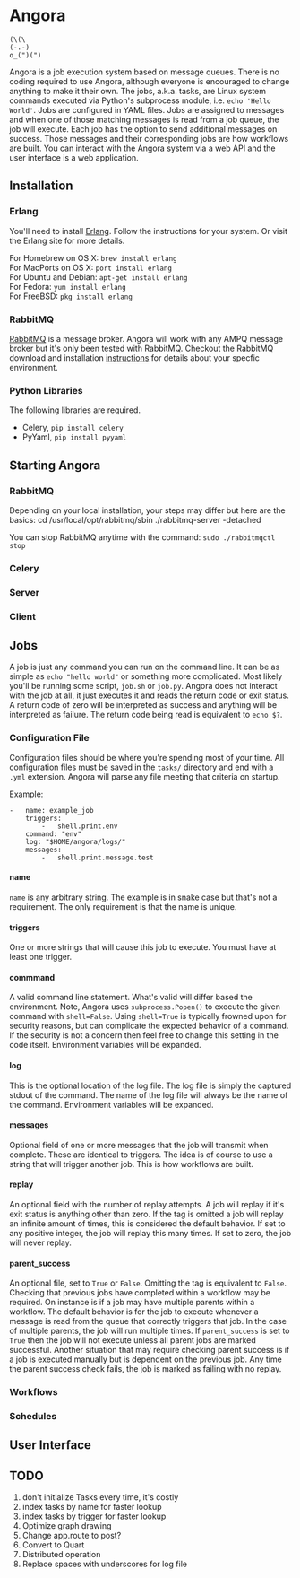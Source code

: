 # Angora
```
(\(\
(-.-)
o_(")(")
```
Angora is a job execution system based on message queues.  There is no coding required to use Angora, although everyone is encouraged to change anything to make it their own.  The jobs, a.k.a. tasks, are Linux system commands executed via Python's subprocess module, i.e. `echo 'Hello World'`.  Jobs are configured in YAML files.  Jobs are assigned to messages and when one of those matching messages is read from a job queue, the job will execute.  Each job has the option to send additional messages on success.  Those messages and their corresponding jobs are how workflows are built.  You can interact with the Angora system via a web API and the user interface is a web application.

## Installation

### Erlang
You'll need to install [Erlang](https://www.erlang.org/).  Follow the instructions for your system.  Or visit the Erlang site for more details.  

For Homebrew on OS X: `brew install erlang`  
For MacPorts on OS X: `port install erlang`  
For Ubuntu and Debian: `apt-get install erlang`  
For Fedora: `yum install erlang`  
For FreeBSD: `pkg install erlang`  

### RabbitMQ
[RabbitMQ](https://www.rabbitmq.com/) is a message broker.  Angora will work with any AMPQ message broker but it's only been tested with RabbitMQ.  Checkout the RabbitMQ download and installation [instructions](https://www.rabbitmq.com/download.html) for details about your specfic environment.

### Python Libraries
The following libraries are required.
- Celery, `pip install celery`
- PyYaml, `pip install pyyaml`

## Starting Angora
### RabbitMQ
Depending on your local installation, your steps may differ but here are the basics:
    cd /usr/local/opt/rabbitmq/sbin
    ./rabbitmq-server -detached

You can stop RabbitMQ anytime with the command: `sudo ./rabbitmqctl stop`

### Celery

### Server

### Client

## Jobs
A job is just any command you can run on the command line.  It can be as simple as `echo "hello world"` or something more complicated.  Most likely you'll be running some script, `job.sh` or `job.py`.  Angora does not interact with the job at all, it just executes it and reads the return code or exit status.  A return code of zero will be interpreted as success and anything will be interpreted as failure.  The return code being read is equivalent to `echo $?`.

### Configuration File
Configuration files should be where you're spending most of your time.  All configuration files must be saved in the `tasks/` directory and end with a `.yml` extension.  Angora will parse any file meeting that criteria on startup.

Example:
```
-   name: example_job
    triggers:
        -   shell.print.env
    command: "env"
    log: "$HOME/angora/logs/"
    messages:
        -   shell.print.message.test
```
#### name
`name` is any arbitrary string.  The example is in snake case but that's not a requirement.  The only requirement is that the name is unique.

#### triggers
One or more strings that will cause this job to execute.  You must have at least one trigger.

#### commmand
A valid command line statement.  What's valid will differ based the environment.  Note, Angora uses `subprocess.Popen()` to execute the given command with `shell=False`.  Using `shell=True` is typically frowned upon for security reasons, but can complicate the expected behavior of a command.  If the security is not a concern then feel free to change this setting in the code itself.  Environment variables will be expanded.

#### log
This is the optional location of the log file.  The log file is simply the captured stdout of the command.  The name of the log file will always be the name of the command.  Environment variables will be expanded.

#### messages
Optional field of one or more messages that the job will transmit when complete.  These are identical to triggers.  The idea is of course to use a string that will trigger another job.  This is how workflows are built.

#### replay
An optional field with the number of replay attempts.  A job will replay if it's exit status is anything other than zero.  If the tag is omitted a job will replay an infinite amount of times, this is considered the default behavior.  If set to any positive integer, the job will replay this many times.  If set to zero, the job will never replay.

#### parent_success
An optional file, set to `True` or `False`.  Omitting the tag is equivalent to `False`.  Checking that previous jobs have completed within a workflow may be required.  On instance is if a job may have multiple parents within a workflow.  The default behavior is for the job to execute whenever a message is read from the queue that correctly triggers that job.  In the case of multiple parents, the job will run multiple times.  If `parent_success` is set to `True` then the job will not execute unless all parent jobs are marked successful.  Another situation that may require checking parent success is if a job is executed manually but is dependent on the previous job.  Any time the parent success check fails, the job is marked as failing with no replay.

### Workflows

### Schedules

## User Interface

## TODO
1. don't initialize Tasks every time, it's costly
2. index tasks by name for faster lookup
3. index tasks by trigger for faster lookup
4. Optimize graph drawing
5. Change app.route to post?
6. Convert to Quart
7. Distributed operation
8. Replace spaces with underscores for log file
